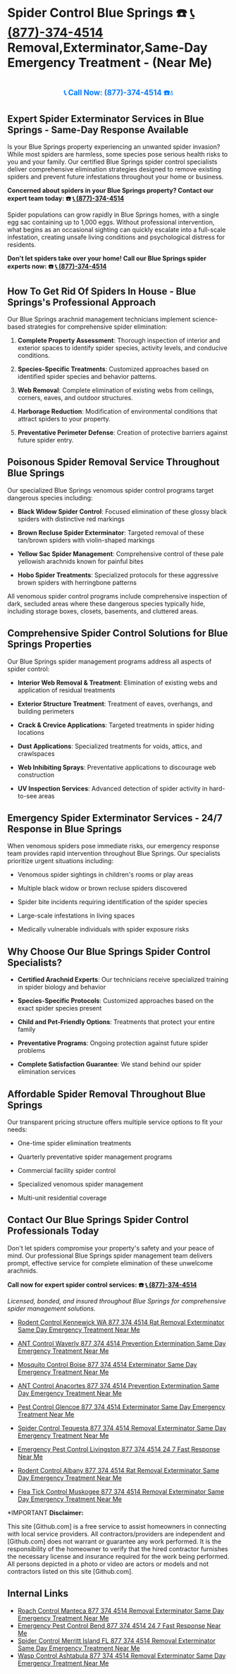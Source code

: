 # Spider Control Blue Springs ☎️ [📞 (877)-374-4514](https://pest-control-4514.netlify.app) Removal,Exterminator,Same-Day Emergency Treatment - (Near Me)
# 

<p align="center" style="font-size: 1.2em; font-weight: bold; margin: 20px 0;">
  <a href="https://pest-control-4514.netlify.app" target="_blank" style="color: #007BFF; text-decoration: none;">📞 Call Now: (877)-374-4514 ☎️💧</a>
</p>

## Expert Spider Exterminator Services in Blue Springs - Same-Day Response Available

Is your Blue Springs property experiencing an unwanted spider invasion? While most spiders are harmless, some species pose serious health risks to you and your family. Our certified Blue Springs spider control specialists deliver comprehensive elimination strategies designed to remove existing spiders and prevent future infestations throughout your home or business.

**Concerned about spiders in your Blue Springs property? Contact our expert team today: ☎️ [📞 (877)-374-4514](https://pest-control-4514.netlify.app)**

Spider populations can grow rapidly in Blue Springs homes, with a single egg sac containing up to 1,000 eggs. Without professional intervention, what begins as an occasional sighting can quickly escalate into a full-scale infestation, creating unsafe living conditions and psychological distress for residents.

**Don't let spiders take over your home! Call our Blue Springs spider experts now: ☎️ [📞 (877)-374-4514](https://pest-control-4514.netlify.app)**

## How To Get Rid Of Spiders In House - Blue Springs's Professional Approach

Our Blue Springs arachnid management technicians implement science-based strategies for comprehensive spider elimination:

1. **Complete Property Assessment**: Thorough inspection of interior and exterior spaces to identify spider species, activity levels, and conducive conditions.

2. **Species-Specific Treatments**: Customized approaches based on identified spider species and behavior patterns.

3. **Web Removal**: Complete elimination of existing webs from ceilings, corners, eaves, and outdoor structures.

4. **Harborage Reduction**: Modification of environmental conditions that attract spiders to your property.

5. **Preventative Perimeter Defense**: Creation of protective barriers against future spider entry.

## Poisonous Spider Removal Service Throughout Blue Springs

Our specialized Blue Springs venomous spider control programs target dangerous species including:

- **Black Widow Spider Control**: Focused elimination of these glossy black spiders with distinctive red markings

- **Brown Recluse Spider Exterminator**: Targeted removal of these tan/brown spiders with violin-shaped markings

- **Yellow Sac Spider Management**: Comprehensive control of these pale yellowish arachnids known for painful bites

- **Hobo Spider Treatments**: Specialized protocols for these aggressive brown spiders with herringbone patterns

All venomous spider control programs include comprehensive inspection of dark, secluded areas where these dangerous species typically hide, including storage boxes, closets, basements, and cluttered areas.

## Comprehensive Spider Control Solutions for Blue Springs Properties

Our Blue Springs spider management programs address all aspects of spider control:

- **Interior Web Removal & Treatment**: Elimination of existing webs and application of residual treatments

- **Exterior Structure Treatment**: Treatment of eaves, overhangs, and building perimeters

- **Crack & Crevice Applications**: Targeted treatments in spider hiding locations

- **Dust Applications**: Specialized treatments for voids, attics, and crawlspaces

- **Web Inhibiting Sprays**: Preventative applications to discourage web construction

- **UV Inspection Services**: Advanced detection of spider activity in hard-to-see areas

## Emergency Spider Exterminator Services - 24/7 Response in Blue Springs

When venomous spiders pose immediate risks, our emergency response team provides rapid intervention throughout Blue Springs. Our specialists prioritize urgent situations including:

- Venomous spider sightings in children's rooms or play areas

- Multiple black widow or brown recluse spiders discovered

- Spider bite incidents requiring identification of the spider species

- Large-scale infestations in living spaces

- Medically vulnerable individuals with spider exposure risks

## Why Choose Our Blue Springs Spider Control Specialists?

- **Certified Arachnid Experts**: Our technicians receive specialized training in spider biology and behavior

- **Species-Specific Protocols**: Customized approaches based on the exact spider species present

- **Child and Pet-Friendly Options**: Treatments that protect your entire family

- **Preventative Programs**: Ongoing protection against future spider problems

- **Complete Satisfaction Guarantee**: We stand behind our spider elimination services

## Affordable Spider Removal Throughout Blue Springs

Our transparent pricing structure offers multiple service options to fit your needs:

- One-time spider elimination treatments

- Quarterly preventative spider management programs

- Commercial facility spider control

- Specialized venomous spider management

- Multi-unit residential coverage

## Contact Our Blue Springs Spider Control Professionals Today

Don't let spiders compromise your property's safety and your peace of mind. Our professional Blue Springs spider management team delivers prompt, effective service for complete elimination of these unwelcome arachnids.

**Call now for expert spider control services: ☎️ [📞 (877)-374-4514](https://pest-control-4514.netlify.app)**

*Licensed, bonded, and insured throughout Blue Springs for comprehensive spider management solutions.*


- [Rodent Control Kennewick WA 877 374 4514 Rat Removal Exterminator Same Day Emergency Treatment Near Me](https://github.com/allyoucaneatsushiin/plumbing-texas/blob/main/Rodent-Control-Kennewick-WA-877-374-4514-Rat-Removal-Exterminator-Same-Day-Emergency-Treatment-Near-Me.md)
- [ANT Control Waverly 877 374 4514 Prevention Extermination Same Day Emergency Treatment Near Me](https://github.com/allyoucaneatsushiin/plumbing-texas/blob/main/ANT-Control-Waverly-877-374-4514-Prevention-Extermination-Same-Day-Emergency-Treatment-Near-Me.md)
- [Mosquito Control Boise 877 374 4514 Exterminator Same Day Emergency Treatment Near Me](https://github.com/allyoucaneatsushiin/plumbing-texas/blob/main/Mosquito-Control-Boise-877-374-4514-Exterminator-Same-Day-Emergency-Treatment-Near-Me.md)


- [ANT Control Anacortes 877 374 4514 Prevention Extermination Same Day Emergency Treatment Near Me](https://github.com/allyoucaneatsushiin/plumbing-texas/blob/main/ANT-Control-Anacortes-877-374-4514-Prevention-Extermination-Same-Day-Emergency-Treatment-Near-Me.md)
- [Pest Control Glencoe 877 374 4514 Exterminator Same Day Emergency Treatment Near Me](https://github.com/allyoucaneatsushiin/plumbing-texas/blob/main/Pest-Control-Glencoe-877-374-4514-Exterminator-Same-Day-Emergency-Treatment-Near-Me.md)
- [Spider Control Tequesta 877 374 4514 Removal Exterminator Same Day Emergency Treatment Near Me](https://github.com/allyoucaneatsushiin/plumbing-texas/blob/main/Spider-Control-Tequesta-877-374-4514-Removal-Exterminator-Same-Day-Emergency-Treatment-Near-Me.md)


- [Emergency Pest Control Livingston 877 374 4514 24 7 Fast Response Near Me](https://github.com/allyoucaneatsushiin/plumbing-texas/blob/main/Emergency-Pest-Control-Livingston-877-374-4514-24-7-Fast-Response-Near-Me.md)
- [Rodent Control Albany 877 374 4514 Rat Removal Exterminator Same Day Emergency Treatment Near Me](https://github.com/allyoucaneatsushiin/plumbing-texas/blob/main/Rodent-Control-Albany-877-374-4514-Rat-Removal-Exterminator-Same-Day-Emergency-Treatment-Near-Me.md)
- [Flea Tick Control Muskogee 877 374 4514 Removal Exterminator Same Day Emergency Treatment Near Me](https://github.com/allyoucaneatsushiin/plumbing-texas/blob/main/Flea-Tick-Control-Muskogee-877-374-4514-Removal-Exterminator-Same-Day-Emergency-Treatment-Near-Me.md)


*IMPORTANT **Disclaimer:**  

This site [Github.com] is a free service to assist homeowners in connecting with local service providers. All contractors/providers are independent and [Github.com] does not warrant or guarantee any work performed. It is the responsibility of the homeowner to verify that the hired contractor furnishes the necessary license and insurance required for the work being performed. All persons depicted in a photo or video are actors or models and not contractors listed on this site [Github.com].


## Internal Links
- [Roach Control Manteca 877 374 4514 Removal Exterminator Same Day Emergency Treatment Near Me](https://github.com/allyoucaneatsushiin/plumbing-texas/blob/main/Roach-Control-Manteca-877-374-4514-Removal-Exterminator-Same-Day-Emergency-Treatment-Near-Me.md)
- [Emergency Pest Control Bend 877 374 4514 24 7 Fast Response Near Me](https://github.com/allyoucaneatsushiin/plumbing-texas/blob/main/Emergency-Pest-Control-Bend-877-374-4514-24-7-Fast-Response-Near-Me.md)
- [Spider Control Merritt Island FL 877 374 4514 Removal Exterminator Same Day Emergency Treatment Near Me](https://github.com/allyoucaneatsushiin/plumbing-texas/blob/main/Spider-Control-Merritt-Island-FL-877-374-4514-Removal-Exterminator-Same-Day-Emergency-Treatment-Near-Me.md)
- [Wasp Control Ashtabula 877 374 4514 Removal Exterminator Same Day Emergency Treatment Near Me](https://github.com/allyoucaneatsushiin/plumbing-texas/blob/main/Wasp-Control-Ashtabula-877-374-4514-Removal-Exterminator-Same-Day-Emergency-Treatment-Near-Me.md)
